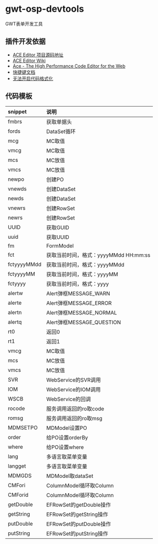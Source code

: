 # gwt-osp-devtools

GWT表单开发工具

## 插件开发依据

- [ACE Editor 项目源码地址](https://github.com/ajaxorg/ace)
- [ACE Editor Wiki](https://github.com/ajaxorg/ace/wiki)
- [Ace - The High Performance Code Editor for the Web](https://ace.c9.io/)
- [快捷键文档](https://github.com/ajaxorg/ace/wiki/Default-Keyboard-Shortcuts)
- [无法开启代码格式化](https://stackoverflow.com/questions/31767051/how-do-i-use-beautify-in-ace-editor)

## 代码模板

| snippet     | 说明                           |
|:------------|:-----------------------------|
| fmbrs       | 获取单据头                        |
| fords       | DataSet循环                    |
| mcg         | MC取值                         |
| vmcg        | MC取值                         |
| mcs         | MC放值                         |
| vmcs        | MC放值                         |
| newpo       | 创建PO                         |
| vnewds      | 创建DataSet                    |
| newds       | 创建DataSet                    |
| vnewrs      | 创建RowSet                     |
| newrs       | 创建RowSet                     |
| UUID        | 获取GUID                       |
| uuid        | 获取UUID                       |
| fm          | FormModel                    |
| fct         | 获取当前时间，格式：yyyyMMdd HH:mm:ss  |
| fctyyyyMMdd | 获取当前时间，格式：yyyyMMdd           |
| fctyyyyMM   | 获取当前时间，格式：yyyyMM             |
| fctyyyy     | 获取当前时间，格式：yyyy               |
| alertw      | Alert弹框MESSAGE_WARN          |
| alerte      | Alert弹框MESSAGE_ERROR         |
| alertn      | Alert弹框MESSAGE_NORMAL        |
| alertq      | Alert弹框MESSAGE_QUESTION      |
| rt0         | 返回0                          |
| rt1         | 返回1                          |
| vmcg        | MC取值                         |
| mcs         | MC放值                         |
| vmcs        | MC放值                         |
| SVR         | WebService的SVR调用             |
| IOM         | WebService的IOM调用             |
| WSCB        | WebService的回调                |
| rocode      | 服务调用返回的ro取code               |
| romsg       | 服务调用返回的ro取msg                |
| MDMSETPO    | MDModel设置PO                  |
| order       | 给PO设置orderBy                 |
| where       | 给PO设置where                   |
| lang        | 多语言取菜单变量                     |
| langget     | 多语言取菜单变量                     |
| MDMGDS      | MDModel取dataSet              |
| CMFori      | ColumnModel循环取Column         |
| CMForid     | ColumnModel循环取Column         |
| getDouble   | EFRowSet的getDouble操作         |
| getString   | EFRowSet的getString操作         |
| putDouble   | EFRowSet的putDouble操作         |
| putString   | EFRowSet的putString操作         |